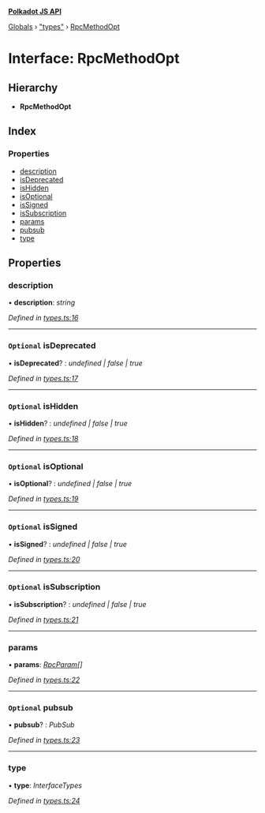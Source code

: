 **[Polkadot JS API](../README.md)**

[Globals](../globals.md) › [&quot;types&quot;](../modules/_types_.md) › [RpcMethodOpt](_types_.rpcmethodopt.md)

# Interface: RpcMethodOpt

## Hierarchy

* **RpcMethodOpt**

## Index

### Properties

* [description](_types_.rpcmethodopt.md#description)
* [isDeprecated](_types_.rpcmethodopt.md#optional-isdeprecated)
* [isHidden](_types_.rpcmethodopt.md#optional-ishidden)
* [isOptional](_types_.rpcmethodopt.md#optional-isoptional)
* [isSigned](_types_.rpcmethodopt.md#optional-issigned)
* [isSubscription](_types_.rpcmethodopt.md#optional-issubscription)
* [params](_types_.rpcmethodopt.md#params)
* [pubsub](_types_.rpcmethodopt.md#optional-pubsub)
* [type](_types_.rpcmethodopt.md#type)

## Properties

###  description

• **description**: *string*

*Defined in [types.ts:16](https://github.com/polkadot-js/api/blob/e7f488e/packages/type-jsonrpc/src/types.ts#L16)*

___

### `Optional` isDeprecated

• **isDeprecated**? : *undefined | false | true*

*Defined in [types.ts:17](https://github.com/polkadot-js/api/blob/e7f488e/packages/type-jsonrpc/src/types.ts#L17)*

___

### `Optional` isHidden

• **isHidden**? : *undefined | false | true*

*Defined in [types.ts:18](https://github.com/polkadot-js/api/blob/e7f488e/packages/type-jsonrpc/src/types.ts#L18)*

___

### `Optional` isOptional

• **isOptional**? : *undefined | false | true*

*Defined in [types.ts:19](https://github.com/polkadot-js/api/blob/e7f488e/packages/type-jsonrpc/src/types.ts#L19)*

___

### `Optional` isSigned

• **isSigned**? : *undefined | false | true*

*Defined in [types.ts:20](https://github.com/polkadot-js/api/blob/e7f488e/packages/type-jsonrpc/src/types.ts#L20)*

___

### `Optional` isSubscription

• **isSubscription**? : *undefined | false | true*

*Defined in [types.ts:21](https://github.com/polkadot-js/api/blob/e7f488e/packages/type-jsonrpc/src/types.ts#L21)*

___

###  params

• **params**: *[RpcParam](_types_.rpcparam.md)[]*

*Defined in [types.ts:22](https://github.com/polkadot-js/api/blob/e7f488e/packages/type-jsonrpc/src/types.ts#L22)*

___

### `Optional` pubsub

• **pubsub**? : *PubSub*

*Defined in [types.ts:23](https://github.com/polkadot-js/api/blob/e7f488e/packages/type-jsonrpc/src/types.ts#L23)*

___

###  type

• **type**: *InterfaceTypes*

*Defined in [types.ts:24](https://github.com/polkadot-js/api/blob/e7f488e/packages/type-jsonrpc/src/types.ts#L24)*